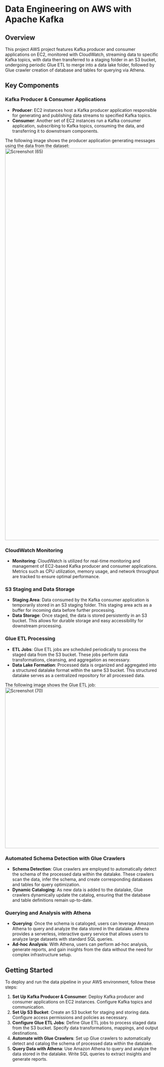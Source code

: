 # Data Engineering on AWS with Apache Kafka
## Overview

This project AWS project features Kafka producer and consumer applications on EC2, monitored with CloudWatch, streaming data to specific Kafka topics, with data then transferred to a staging folder in an S3 bucket, undergoing periodic Glue ETL to merge into a data lake folder, followed by Glue crawler creation of database and tables for querying via Athena.

## Key Components

### Kafka Producer & Consumer Applications

- **Producer**: EC2 instances host a Kafka producer application responsible for generating and publishing data streams to specified Kafka topics.
- **Consumer**: Another set of EC2 instances run a Kafka consumer application, subscribing to Kafka topics, consuming the data, and transferring it to downstream components.

The following image shows the producer application generating messages using the data from the dataset:
<img width="1280" alt="Screenshot (65)" src="https://github.com/githar5h/AWS-Kafka-Data-Engineering/assets/96515805/a2a6f8fa-04eb-4191-bca1-dfdd8322a61a">


### CloudWatch Monitoring

- **Monitoring**: CloudWatch is utilized for real-time monitoring and management of EC2-based Kafka producer and consumer applications. Metrics such as CPU utilization, memory usage, and network throughput are tracked to ensure optimal performance.

### S3 Staging and Data Storage

- **Staging Area**: Data consumed by the Kafka consumer application is temporarily stored in an S3 staging folder. This staging area acts as a buffer for incoming data before further processing.
- **Data Storage**: Once staged, the data is stored persistently in an S3 bucket. This allows for durable storage and easy accessibility for downstream processing.

### Glue ETL Processing

- **ETL Jobs**: Glue ETL jobs are scheduled periodically to process the staged data from the S3 bucket. These jobs perform data transformations, cleansing, and aggregation as necessary.
- **Data Lake Formation**: Processed data is organized and aggregated into a structured datalake format within the same S3 bucket. This structured datalake serves as a centralized repository for all processed data.

The following image shows the Glue ETL job:
<img width="525" alt="Screenshot (70)" src="https://github.com/githar5h/AWS-Kafka-Data-Engineering/assets/96515805/62616e2e-5bfd-4ba2-bca2-d4652e40f12e">

### Automated Schema Detection with Glue Crawlers

- **Schema Detection**: Glue crawlers are employed to automatically detect the schema of the processed data within the datalake. These crawlers scan the data, infer the schema, and create corresponding databases and tables for query optimization.
- **Dynamic Cataloging**: As new data is added to the datalake, Glue crawlers dynamically update the catalog, ensuring that the database and table definitions remain up-to-date.

### Querying and Analysis with Athena

- **Querying**: Once the schema is cataloged, users can leverage Amazon Athena to query and analyze the data stored in the datalake. Athena provides a serverless, interactive query service that allows users to analyze large datasets with standard SQL queries.
- **Ad-hoc Analysis**: With Athena, users can perform ad-hoc analysis, generate reports, and gain insights from the data without the need for complex infrastructure setup.

## Getting Started

To deploy and run the data pipeline in your AWS environment, follow these steps:

1. **Set Up Kafka Producer & Consumer**: Deploy Kafka producer and consumer applications on EC2 instances. Configure Kafka topics and communication.
2. **Set Up S3 Bucket**: Create an S3 bucket for staging and storing data. Configure access permissions and policies as necessary.
3. **Configure Glue ETL Jobs**: Define Glue ETL jobs to process staged data from the S3 bucket. Specify data transformations, mappings, and output destinations.
4. **Automate with Glue Crawlers**: Set up Glue crawlers to automatically detect and catalog the schema of processed data within the datalake.
5. **Query Data with Athena**: Use Amazon Athena to query and analyze the data stored in the datalake. Write SQL queries to extract insights and generate reports.
